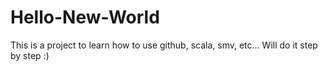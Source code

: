 # Hello-New-World
This is a project to learn how to use github, scala, smv, etc... Will do it step by step :)
